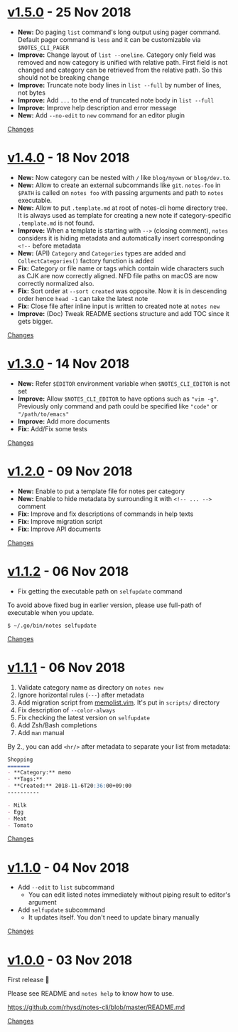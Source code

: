 <a name="v1.5.0"></a>
# [v1.5.0](https://github.com/rhysd/notes-cli/releases/tag/v1.5.0) - 25 Nov 2018

- **New:** Do paging `list` command's long output using pager command. Default pager command is `less` and it can be customizable via `$NOTES_CLI_PAGER`
- **Improve:** Change layout of `list --oneline`. Category only field was removed and now category is unified with relative path. First field is not changed and category can be retrieved from the relative path. So this should not be breaking change
- **Improve:** Truncate note body lines in `list --full` by number of lines, not bytes
- **Improve:** Add `...` to the end of truncated note body in `list --full`
- **Improve:** Improve help description and error message
- **New:** Add `--no-edit` to `new` command for an editor plugin

[Changes][v1.5.0]


<a name="v1.4.0"></a>
# [v1.4.0](https://github.com/rhysd/notes-cli/releases/tag/v1.4.0) - 18 Nov 2018

- **New:** Now category can be nested with `/` like `blog/myown` or `blog/dev.to`.
- **New:** Allow to create an external subcommands like `git`. `notes-foo` in `$PATH` is called on `notes foo` with passing arguments and path to `notes` executable.
- **New:** Allow to put `.template.md` at root of notes-cli home directory tree. It is always used as template for creating a new note if category-specific `.template.md` is not found.
- **Improve:** When a template is starting with `-->` (closing comment), `notes` considers it is hiding metadata and automatically insert corresponding `<!--` before metadata
- **New:** (API) `Category` and `Categories` types are added and `CollectCategories()` factory function is added
- **Fix:** Category or file name or tags which contain wide characters such as CJK are now correctly aligned. NFD file paths on macOS are now correctly normalized also.
- **Fix:** Sort order at `--sort created` was opposite. Now it is in descending order hence `head -1` can take the latest note
- **Fix:** Close file after inline input is written to created note at `notes new`
- **Improve:** (Doc) Tweak README sections structure and add TOC since it gets bigger.

[Changes][v1.4.0]


<a name="v1.3.0"></a>
# [v1.3.0](https://github.com/rhysd/notes-cli/releases/tag/v1.3.0) - 14 Nov 2018

- **New:** Refer `$EDITOR` environment variable when `$NOTES_CLI_EDITOR` is not set
- **Improve:** Allow `$NOTES_CLI_EDITOR` to have options such as `"vim -g"`. Previously only command and path could be specified like `"code"` or `"/path/to/emacs"`
- **Improve:** Add more documents
- **Fix:** Add/Fix some tests

[Changes][v1.3.0]


<a name="v1.2.0"></a>
# [v1.2.0](https://github.com/rhysd/notes-cli/releases/tag/v1.2.0) - 09 Nov 2018

- **New:** Enable to put a template file for notes per category
- **New:** Enable to hide metadata by surrounding it with `<!-- ... -->` comment
- **Fix:** Improve and fix descriptions of commands in help texts
- **Fix:** Improve migration script
- **Fix:** Improve API documents

[Changes][v1.2.0]


<a name="v1.1.2"></a>
# [v1.1.2](https://github.com/rhysd/notes-cli/releases/tag/v1.1.2) - 06 Nov 2018

- Fix getting the executable path on `selfupdate` command

To avoid above fixed bug in earlier version, please use full-path of executable when you update.

```
$ ~/.go/bin/notes selfupdate
```

[Changes][v1.1.2]


<a name="v1.1.1"></a>
# [v1.1.1](https://github.com/rhysd/notes-cli/releases/tag/v1.1.1) - 06 Nov 2018

1. Validate category name as directory on `notes new`
2. Ignore horizontal rules (`---`) after metadata
3. Add migration script from [memolist.vim](https://github.com/glidenote/memolist.vim). It's put in `scripts/` directory
4. Fix description of `--color-always`
5. Fix checking the latest version on `selfupdate`
6. Add Zsh/Bash completions
7. Add `man` manual

By 2., you can add `<hr/>` after metadata to separate your list from metadata:

```markdown
Shopping
=======
- **Category:** memo
- **Tags:**
- **Created:** 2018-11-6T20:36:00+09:00
----------

- Milk
- Egg
- Meat
- Tomato
```

[Changes][v1.1.1]


<a name="v1.1.0"></a>
# [v1.1.0](https://github.com/rhysd/notes-cli/releases/tag/v1.1.0) - 04 Nov 2018

- Add `--edit` to `list` subcommand
  - You can edit listed notes immediately without piping result to editor's argument
- Add `selfupdate` subcommand
  - It updates itself. You don't need to update binary manually

[Changes][v1.1.0]


<a name="v1.0.0"></a>
# [v1.0.0](https://github.com/rhysd/notes-cli/releases/tag/v1.0.0) - 03 Nov 2018

First release :tada:

Please see README and `notes help` to know how to use.

https://github.com/rhysd/notes-cli/blob/master/README.md

[Changes][v1.0.0]


[v1.5.0]: https://github.com/rhysd/notes-cli/compare/v1.4.0...v1.5.0
[v1.4.0]: https://github.com/rhysd/notes-cli/compare/v1.3.0...v1.4.0
[v1.3.0]: https://github.com/rhysd/notes-cli/compare/v1.2.0...v1.3.0
[v1.2.0]: https://github.com/rhysd/notes-cli/compare/v1.1.2...v1.2.0
[v1.1.2]: https://github.com/rhysd/notes-cli/compare/v1.1.1...v1.1.2
[v1.1.1]: https://github.com/rhysd/notes-cli/compare/v1.1.0...v1.1.1
[v1.1.0]: https://github.com/rhysd/notes-cli/compare/v1.0.0...v1.1.0
[v1.0.0]: https://github.com/rhysd/notes-cli/tree/v1.0.0

 <!-- Generated by changelog-from-release -->
